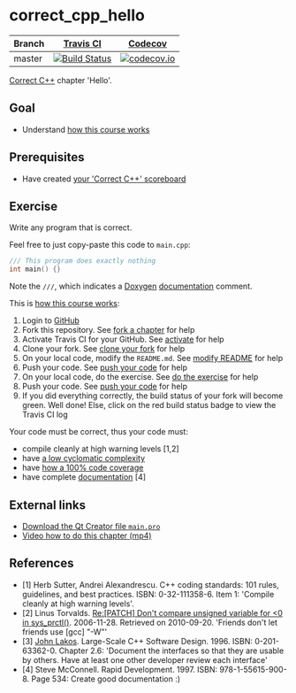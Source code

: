 # correct_cpp_hello

Branch|[Travis CI](https://travis-ci.org)|[Codecov](https://www.codecov.io)
---|---|---
master|[![Build Status](https://travis-ci.org/s3465535/correct_cpp_hello.svg?branch=master)](https://travis-ci.org/s3465535/correct_cpp_hello)|[![codecov.io](https://codecov.io/github/s3465535/correct_cpp_hello/coverage.svg?branch=master)](https://codecov.io/github/s3465535/correct_cpp_hello/branch/master)

[Correct C++](https://github.com/s3465535/correct_cpp) chapter 'Hello'.

## Goal

 * Understand [how this course works](https://github.com/s3465535/correct_cpp/blob/master/doc/how_this_course_works.md)

## Prerequisites

 * Have created [your 'Correct C++' scoreboard](https://github.com/s3465535/correct_cpp_scoreboard)

## Exercise

Write any program that is correct. 

Feel free to just copy-paste this code to `main.cpp`:

```c++
/// This program does exactly nothing
int main() {}
```

Note the `///`, which indicates a [Doxygen](https://github.com/richelbilderbeek/cpp/blob/master/content/CppDoxygen.md) [documentation](https://github.com/richelbilderbeek/cpp/blob/master/content/CppDocumentation.md) comment.

This is [how this course works](https://github.com/s3465535/correct_cpp/blob/master/doc/how_this_course_works.md):

  1. Login to [GitHub](https://github.com/)
  2. Fork this repository. See [fork a chapter](https://github.com/s3465535/correct_cpp/blob/master/doc/fork_a_chapter.md) for help
  3. Activate Travis CI for your GitHub. See [activate](https://github.com/s3465535/correct_cpp/blob/master/doc/activate.md) for help 
  4. Clone your fork. See [clone your fork](https://github.com/s3465535/correct_cpp/blob/master/doc/clone_your_fork.md) for help
  5. On your local code, modify the `README.md`. See [modify README](https://github.com/s3465535/correct_cpp/blob/master/doc/modify_readme.md) for help
  6. Push your code. See [push your code](https://github.com/s3465535/correct_cpp/blob/master/doc/push_your_code.md) for help
  7. On your local code, do the exercise. See [do the exercise](https://github.com/s3465535/correct_cpp/blob/master/doc/do_the_exercise.md) for help
  8. Push your code. See [push your code](https://github.com/s3465535/correct_cpp/blob/master/doc/push_your_code.md) for help
  9. If you did everything correctly, the build status of your fork will become green. Well done! Else, click on the red build status badge to view the Travis CI log

Your code must be correct, thus your code must:

 * compile cleanly at high warning levels [1,2] 
 * have [a low cyclomatic complexity](https://github.com/s3465535/correct_cpp/blob/master/doc/lower_cyclomatic_complexity.md)
 * have [how a 100% code coverage](https://github.com/s3465535/correct_cpp/blob/master/doc/get_100_percent_code_coverage.md)
 * have complete [documentation](https://github.com/richelbilderbeek/cpp/blob/master/content/CppDocumentation.md) [4]

## External links

 * [Download the Qt Creator file `main.pro`](https://raw.githubusercontent.com/s3465535/correct_cpp/master/shared/main.pro)
 * [Video how to do this chapter (mp4)](http://www.richelbilderbeek.nl/correct_cpp_hello.mp4)

## References

 * [1] Herb Sutter, Andrei Alexandrescu. C++ coding standards: 101 rules, guidelines, and best practices. ISBN: 0-32-111358-6. Item 1: 'Compile cleanly at high warning levels'.
 * [2] Linus Torvalds. [Re:[PATCH] Don't compare unsigned variable for &lt;0 in sys\_prctl()](http://linux.derkeiler.com/Mailing-Lists/Kernel/2006-11/msg08325.html). 2006-11-28. Retrieved on 2010-09-20. 'Friends don't let friends use [gcc] "-W"'
 * [3] [John Lakos](CppJohnLakos.md). Large-Scale C++ Software Design. 1996. ISBN: 0-201-63362-0. Chapter 2.6: 'Document the interfaces so that they are usable by others. Have at least one other developer review each interface'
 * [4] Steve McConnell. Rapid Development. 1997. ISBN: 978-1-55615-900-8. Page 534: Create good documentation
:)
